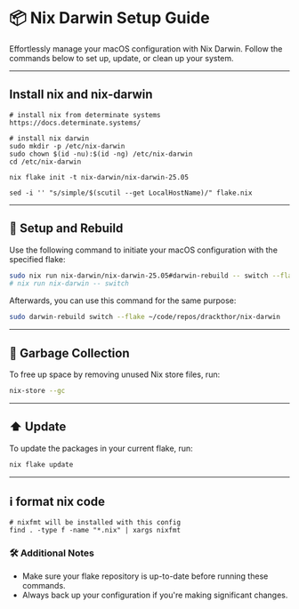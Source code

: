 # 📦 Nix Darwin Setup Guide

Effortlessly manage your macOS configuration with Nix Darwin.
Follow the commands below to set up, update, or clean up your system.

---
## Install nix and nix-darwin



```shell
# install nix from determinate systems
https://docs.determinate.systems/

# install nix darwin
sudo mkdir -p /etc/nix-darwin
sudo chown $(id -nu):$(id -ng) /etc/nix-darwin
cd /etc/nix-darwin

nix flake init -t nix-darwin/nix-darwin-25.05

sed -i '' "s/simple/$(scutil --get LocalHostName)/" flake.nix
```

---

## 🚀 Setup and Rebuild

Use the following command to initiate your macOS configuration with the specified flake:

```bash
sudo nix run nix-darwin/nix-darwin-25.05#darwin-rebuild -- switch --flake ~/code/repos/drackthor/nix-darwin
# nix run nix-darwin -- switch
```

Afterwards, you can use this command for the same purpose:

```bash
sudo darwin-rebuild switch --flake ~/code/repos/drackthor/nix-darwin
```

---

## 🧹 Garbage Collection

To free up space by removing unused Nix store files, run:

```bash
nix-store --gc
```

---

## ⬆️ Update

To update the packages in your current flake, run:

```bash
nix flake update
```

---

## ℹ️ format nix code

```shell
# nixfmt will be installed with this config
find . -type f -name "*.nix" | xargs nixfmt
```

### 🛠 Additional Notes

- Make sure your flake repository is up-to-date before running these commands.
- Always back up your configuration if you're making significant changes.
